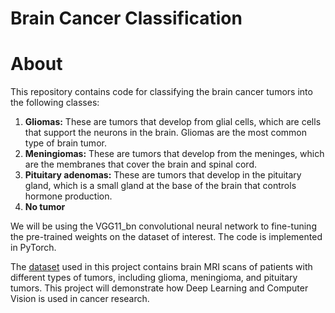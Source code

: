 # Brain Cancer Classification


# About 

This repository contains code for classifying the brain cancer tumors into the following classes:

1. **Gliomas:** These are tumors that develop from glial cells, which are cells that support the neurons in the brain. Gliomas are the most common type of brain tumor.
2. **Meningiomas:** These are tumors that develop from the meninges, which are the membranes that cover the brain and spinal cord. 
3. **Pituitary adenomas:** These are tumors that develop in the pituitary gland, which is a small gland at the base of the brain that controls hormone production.
4. **No tumor**

We will be using the VGG11_bn convolutional neural network to fine-tuning the pre-trained weights on the dataset of interest. The code is implemented in PyTorch.

The [dataset](https://www.kaggle.com/datasets/masoudnickparvar/brain-tumor-mri-dataset) used in this project contains brain MRI scans of patients with different types of tumors, including glioma, meningioma, and pituitary tumors. This project will demonstrate how Deep Learning and Computer Vision is used in cancer research.


